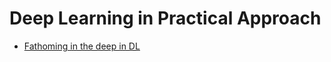 # Deep Learning in Practical Approach
 - [Fathoming in the deep in DL](https://towardsdatascience.com/fathoming-the-deep-in-deep-learning-a-practical-approach-c18adab31cbe)
